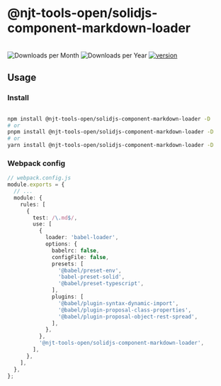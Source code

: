 # @njt-tools-open/solidjs-component-markdown-loader

<br>

<a title="loader Downloads">
  <img src="https://img.shields.io/npm/dm/%40njt-tools-open%2Fsolidjs-component-markdown-loader" alt="Downloads per Month"/>
</a>

<a title="loader Downloads">
  <img src="https://img.shields.io/npm/dy/%40njt-tools-open%2Fsolidjs-component-markdown-loader" alt="Downloads per Year"/>
</a>

<a href="https://badge.fury.io/js/%40njt-tools-open%2Fsolidjs-component-markdown-loader" title="NPM Version Badge">
   <img src="https://img.shields.io/npm/v/%40njt-tools-open%2Fsolidjs-component-markdown-loader.svg?sanitize=true" alt="version">
</a>

<br>

## Usage

### Install

```sh

npm install @njt-tools-open/solidjs-component-markdown-loader -D
# or
pnpm install @njt-tools-open/solidjs-component-markdown-loader -D
# or
yarn install @njt-tools-open/solidjs-component-markdown-loader -D
```

### Webpack config

```ts
// webpack.config.js
module.exports = {
  // ...
  module: {
    rules: [
      {
        test: /\.md$/,
        use: [
          {
            loader: 'babel-loader',
            options: {
              babelrc: false,
              configFile: false,
              presets: [
                '@babel/preset-env',
                'babel-preset-solid',
                '@babel/preset-typescript',
              ],
              plugins: [
                '@babel/plugin-syntax-dynamic-import',
                '@babel/plugin-proposal-class-properties',
                '@babel/plugin-proposal-object-rest-spread',
              ],
            },
          },
          '@njt-tools-open/solidjs-component-markdown-loader',
        ],
      },
    ],
  },
};
```
